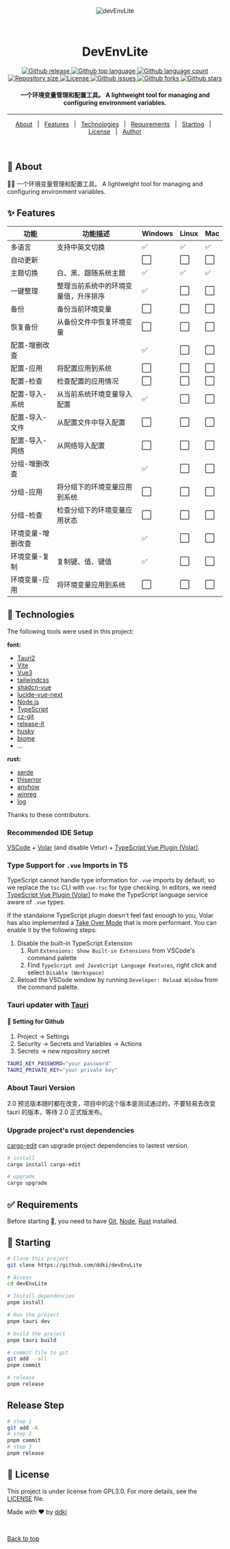 <div align="center" id="top">
  <img src="./.github/logo.ico" alt="devEnvLite" />

  &#xa0;

  <!-- <a href="https://devEnvLite.netlify.app">Demo</a> -->
</div>

<h1 align="center">DevEnvLite</h1>

<p align="center">
  <a href="https://github.com/ddki/devEnvLite/releases">
    <img alt="Github release" src="https://img.shields.io/github/release/ddki/devEnvLite">
  </a>

  <a href="#">
    <img alt="Github top language" src="https://img.shields.io/github/languages/top/ddki/devEnvLite">
  </a>

  <a href="#">
    <img alt="Github language count" src="https://img.shields.io/github/languages/count/ddki/devEnvLite">
  </a>

  <a href="#">
    <img alt="Repository size" src="https://img.shields.io/github/repo-size/ddki/devEnvLite">
  </a>

  <a href="https://github.com/ddki/devEnvLite/blob/master/LICENSE">
    <img alt="License" src="https://img.shields.io/github/license/ddki/devEnvLite">
  </a>

  <a href="https://github.com/ddki/devEnvLite/issues">
    <img alt="Github issues" src="https://img.shields.io/github/issues/ddki/devEnvLite" />
  </a>

  <a href="https://github.com/ddki/devEnvLite/forks">
    <img alt="Github forks" src="https://img.shields.io/github/forks/ddki/devEnvLite" />
  </a>

  <a href="https://github.com/ddki/devEnvLite/stargazers">
    <img alt="Github stars" src="https://img.shields.io/github/stars/ddki/devEnvLite" />
  </a>
</p>

<!-- Status -->

<h4 align="center"> 
	一个环境变量管理和配置工具。 A lightweight tool for managing and configuring environment variables. 
</h4> 

<hr>

<p align="center">
  <a href="#dart-about">About</a> &#xa0; | &#xa0;
  <a href="#sparkles-features">Features</a> &#xa0; | &#xa0;
  <a href="#rocket-technologies">Technologies</a> &#xa0; | &#xa0;
  <a href="#white_check_mark-requirements">Requirements</a> &#xa0; | &#xa0;
  <a href="#checkered_flag-starting">Starting</a> &#xa0; | &#xa0;
  <a href="#memo-license">License</a> &#xa0; | &#xa0;
  <a href="https://github.com/ddki" target="_blank">Author</a>
</p>

<br>

## :dart: About ##

:man_technologist: 一个环境变量管理和配置工具。 A lightweight tool for managing and configuring environment variables. 

## :sparkles: Features ##

| 功能              | 功能描述                             | Windows | Linux | Mac |
| ----------------- | ------------------------------------ | ------- | ----- | --- |
| 多语言            | 支持中英文切换                       | ✅       | ✅     | ✅   |
| 自动更新          |                                      | ⬜       | ⬜     | ⬜   |
| 主题切换          | 白、黑、跟随系统主题                 | ✅       | ✅     | ✅   |
| 一键整理          | 整理当前系统中的环境变量值，升序排序 | ✅       | ⬜     | ⬜   |
| 备份              | 备份当前环境变量                     | ⬜       | ⬜     | ⬜   |
| 恢复备份          | 从备份文件中恢复环境变量             | ⬜       | ⬜     | ⬜   |
| 配置-增删改查     |                                      | ✅       | ⬜     | ⬜   |
| 配置-应用         | 将配置应用到系统                     | ⬜       | ⬜     | ⬜   |
| 配置-检查         | 检查配置的应用情况                   | ⬜       | ⬜     | ⬜   |
| 配置-导入-系统    | 从当前系统环境变量导入配置           | ✅       | ⬜     | ⬜   |
| 配置-导入-文件    | 从配置文件中导入配置                 | ⬜       | ⬜     | ⬜   |
| 配置-导入-网络    | 从网络导入配置                       | ⬜       | ⬜     | ⬜   |
| 分组-增删改查     |                                      | ✅       | ⬜     | ⬜   |
| 分组-应用         | 将分组下的环境变量应用到系统         | ⬜       | ⬜     | ⬜   |
| 分组-检查         | 检查分组下的环境变量应用状态         | ⬜       | ⬜     | ⬜   |
| 环境变量-增删改查 |                                      | ✅       | ⬜     | ⬜   |
| 环境变量-复制     | 复制键、值、键值                     | ✅       | ⬜     | ⬜   |
| 环境变量-应用     | 将环境变量应用到系统                 | ⬜       | ⬜     | ⬜   |

## :rocket: Technologies

The following tools were used in this project:

**font:**
- [Tauri2](https://beta.tauri.app/)
- [Vite](https://vitejs.dev/)
- [Vue3](https://vuejs.org/)
- [tailwindcss](https://tailwindcss.com/)
- [shadcn-vue](https://www.shadcn-vue.com)
- [lucide-vue-next](https://lucide.dev)
- [Node.js](https://nodejs.org/en/)
- [TypeScript](https://www.typescriptlang.org/)
- [cz-git](https://cz-git.qbb.sh)
- [release-it](https://github.com/release-it/release-it)
- [husky](https://github.com/husky/husky)
- [biome](https://biomejs.dev/)
- ...

**rust:**
- [serde](https://github.com/serde-rs/serde)
- [thiserror](https://github.com/dtolnay/thiserror)
- [anyhow](https://github.com/dtolnay/anyhow)
- [winreg](https://github.com/gentoo90/winreg-rs)
- [log](https://github.com/rust-lang/log)

Thanks to these contributors.

### Recommended IDE Setup

[VSCode](https://code.visualstudio.com/) + [Volar](https://marketplace.visualstudio.com/items?itemName=Vue.volar) (and disable Vetur) + [TypeScript Vue Plugin (Volar)](https://marketplace.visualstudio.com/items?itemName=Vue.vscode-typescript-vue-plugin).

### Type Support for `.vue` Imports in TS

TypeScript cannot handle type information for `.vue` imports by default, so we replace the `tsc` CLI with `vue-tsc` for type checking. In editors, we need [TypeScript Vue Plugin (Volar)](https://marketplace.visualstudio.com/items?itemName=Vue.vscode-typescript-vue-plugin) to make the TypeScript language service aware of `.vue` types.

If the standalone TypeScript plugin doesn't feel fast enough to you, Volar has also implemented a [Take Over Mode](https://github.com/johnsoncodehk/volar/discussions/471#discussioncomment-1361669) that is more performant. You can enable it by the following steps:

1. Disable the built-in TypeScript Extension
   1. Run `Extensions: Show Built-in Extensions` from VSCode's command palette
   2. Find `TypeScript and JavaScript Language Features`, right click and select `Disable (Workspace)`
2. Reload the VSCode window by running `Developer: Reload Window` from the command palette.

### Tauri updater with [Tauri](https://next--tauri.netlify.app/next/guides/distribution/updater)

#### :ferris_wheel: Setting for Github

1. Project -> Settings
2. Security -> Secrets and Variables -> Actions
3. Secrets -> new repository secret

```sh
TAURI_KEY_PASSWORD="your password"
TAURI_PRIVATE_KEY="your private key"
```

### About Tauri Version

2.0 预览版本随时都在改变，项目中的这个版本是测试通过的，不要轻易去改变 tauri 的版本，等待 2.0 正式版发布。

### Upgrade project's rust dependencies

[cargo-edit](https://github.com/killercup/cargo-edit) can upgrade project dependencies to lastest version.

```bash
# install
cargo install cargo-edit

# upgrade
cargo upgrade
```

## :white_check_mark: Requirements

Before starting :checkered_flag:, you need to have [Git](https://git-scm.com), [Node](https://nodejs.org/en/), [Rust](https://www.rust-lang.org/) installed.

## :checkered_flag: Starting

```bash
# Clone this project
git clone https://github.com/ddki/devEnvLite

# Access
cd devEnvLite

# Install dependencies
pnpm install

# Run the project
pnpm tauri dev

# build the project
pnpm tauri build

# commit file to git
git add --all
pnpm commit

# release
pnpm release
```

## Release Step

```bash
# step 1
git add -A
# step 2
pnpm commit
# step 3
pnpm release
```

## :memo: License ##

This project is under license from GPL3.0. For more details, see the [LICENSE](LICENSE) file.

Made with :heart: by <a href="https://github.com/ddki" target="_blank">ddki</a>

&#xa0;

<a href="#top">Back to top</a>
